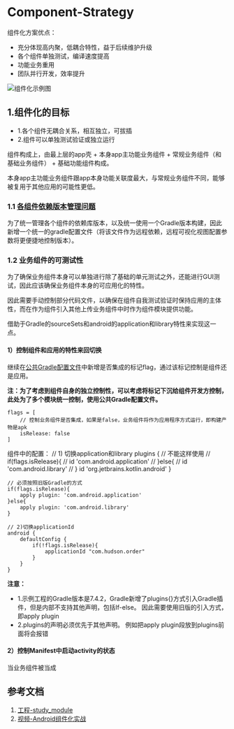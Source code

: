 # Component-Strategy
组件化方案优点：

- 充分体现高内聚，低耦合特性，益于后续维护升级
- 各个组件单独测试，编译速度提高
- 功能业务重用
- 团队并行开发，效率提升

![组件化示例图](组件化示例图.png)

## 1.组件化的目标
- 1.各个组件无耦合关系，相互独立，可拔插
- 2.组件可以单独测试验证或独立运行

组件构成上，由最上层的app壳 + 本身app主功能业务组件 + 常规业务组件（和基础业务组件） + 基础功能组件构成。

本身app主功能业务组件跟app本身功能关联度最大，与常规业务组件不同，能够被复用于其他应用的可能性更低。

### 1.1 [各组件依赖版本管理问题](basic_gradle_config.gradle)
为了统一管理各个组件的依赖库版本，以及统一使用一个Gradle版本构建，因此新增一个统一的gradle配置文件（将该文件作为远程依赖，远程可视化视图配置参数将更便捷地控制版本）。 
### 1.2 业务组件的可测试性
为了确保业务组件本身可以单独进行除了基础的单元测试之外，还能进行GUI测试，因此应该确保业务组件本身的可应用化的特性。

因此需要手动控制部分代码文件，以确保在组件自我测试验证时保持应用的主体性，而在作为组件引入其他上传业务组件中时作为组件模块提供功能。

借助于Gradle的sourceSets和android的application和library特性来实现这一点。

#### 1）控制组件和应用的特性来回切换
继续在[公共Gradle配置文件]((basic_gradle_config.gradle))中新增是否集成的标记flag，通过该标记控制是组件还是应用。  

**注：为了考虑到组件自身的独立控制性，可以考虑将标记下沉给组件开发方控制，此处为了多个模块统一控制，使用公共Gradle配置文件。**

	flags = [
        // 控制业务组件是否集成，如果是false，业务组件将作为应用程序方式运行，即构建产物是apk
        isRelease: false
    ]

组件中的配置：
	// 1) 切换application和library
	plugins {
	    // 不能这样使用
	//    if(flags.isRelease){
	//        id 'com.android.application'
	//    }else{
	//        id 'com.android.library'
	//    }
	    id 'org.jetbrains.kotlin.android'
	}
	
	// 必须按照旧版Gradle的方式
	if(flags.isRelease){
	    apply plugin: 'com.android.application'
	}else{
	    apply plugin: 'com.android.library'
	}

	// 2)切换applicationId
	android {
	    defaultConfig {
	        if(!flags.isRelease){
	            applicationId "com.hudson.order"
	        }
	    }
	}

**注意：**

- 1.示例工程的Gradle版本是7.4.2，Gradle新增了plugins{}方式引入Gradle插件，但是内部不支持其他声明，包括If-else。 因此需要使用旧版的引入方式，即apply plugin
- 2.plugins的声明必须优先于其他声明。 例如把apply plugin段放到plugins前面将会报错

#### 2）控制Manifest中启动activity的状态
当业务组件被当成

## 参考文档
1. [工程-study_module](https://github.com/zouchanglin/study_module)
2. [视频-Android组件化实战](https://www.bilibili.com/video/BV1Ar4y1A7kh?spm_id_from=333.788.top_right_bar_window_custom_collection.content.click)